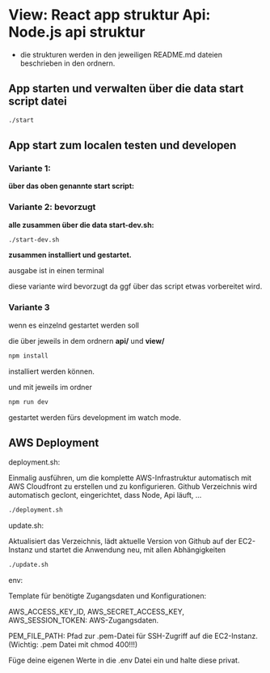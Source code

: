 # View: React app struktur Api: Node.js api struktur
 - die strukturen werden in den jeweiligen README.md dateien beschrieben in den ordnern.

## App starten und verwalten über die data start script datei

```sh
./start
```

## App start zum localen testen und developen
### Variante 1:

**über das oben genannte start script:**

### Variante 2: bevorzugt

**alle zusammen über die data start-dev.sh:**

```sh
./start-dev.sh
```

**zusammen installiert und gestartet.**

ausgabe ist in einen terminal

diese variante wird bevorzugt da ggf über das script etwas vorbereitet wird.

### Variante 3

wenn es einzelnd gestartet werden soll

die über jeweils in dem ordnern **api/** und **view/**

```sh
npm install
```

installiert werden können.

und mit jeweils im ordner

```sh
npm run dev
```

gestartet werden fürs development im watch mode.




## AWS Deployment

deployment.sh:

 Einmalig ausführen, um die komplette AWS-Infrastruktur automatisch mit AWS Cloudfront zu erstellen und zu konfigurieren.
 Github Verzeichnis wird automatisch geclont, eingerichtet, dass Node, Api läuft, ... 

```sh
./deployment.sh
```
update.sh: 

Aktualisiert das Verzeichnis, lädt aktuelle Version von Github auf der EC2-Instanz und startet die Anwendung neu, mit allen Abhängigkeiten

```sh
./update.sh
```

env: 

Template für benötigte Zugangsdaten und Konfigurationen:

AWS_ACCESS_KEY_ID, AWS_SECRET_ACCESS_KEY, AWS_SESSION_TOKEN: AWS-Zugangsdaten.

PEM_FILE_PATH: Pfad zur .pem-Datei für SSH-Zugriff auf die EC2-Instanz. (Wichtig: .pem Datei mit chmod 400!!!)

Füge deine eigenen Werte in die .env Datei ein und halte diese privat.
